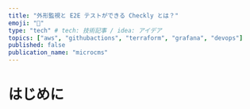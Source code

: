```yaml
---
title: "外形監視と E2E テストができる Checkly とは？"
emoji: "🦝"
type: "tech" # tech: 技術記事 / idea: アイデア
topics: ["aws", "githubactions", "terraform", "grafana", "devops"]
published: false
publication_name: "microcms"
---
```


# はじめに
